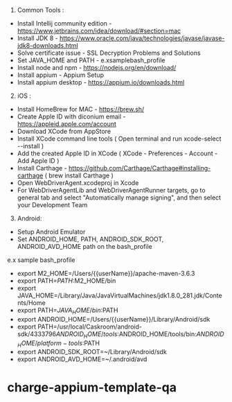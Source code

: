 1. Common Tools :

- Install Intellij community edition  - https://www.jetbrains.com/idea/download/#section=mac
- Install JDK 8 - https://www.oracle.com/java/technologies/javase/javase-jdk8-downloads.html
- Solve certificate issue - SSL Decryption Problems and Solutions
- Set JAVA_HOME and PATH - e.xsamplebash_profile
- Install node and npm - https://nodejs.org/en/download/
- Install appium - Appium Setup
- Install appium desktop - https://appium.io/downloads.html


2. iOS :

- Install HomeBrew for MAC - https://brew.sh/ 
- Create Apple ID with diconium email - https://appleid.apple.com/account
- Download XCode from AppStore
- Install XCode command line tools ( Open terminal and run xcode-select --install )
- Add the created Apple ID in XCode ( XCode - Preferences - Account - Add Apple ID )
- Install Carthage - https://github.com/Carthage/Carthage#installing-carthage ( brew install Carthage )
- Open WebDriverAgent.xcodeproj in Xcode
- For WebDriverAgentLib and WebDriverAgentRunner targets, go to general tab and select "Automatically manage signing", and then select your Development Team


3. Android:

- Setup Android Emulator
- Set ANDROID_HOME, PATH, ANDROID_SDK_ROOT, ANDROID_AVD_HOME path on the bash_profile

e.x sample bash_profile
- export M2_HOME=/Users/{{userName}}/apache-maven-3.6.3
- export PATH=$PATH:$M2_HOME/bin
- export JAVA_HOME=/Library/Java/JavaVirtualMachines/jdk1.8.0_281.jdk/Contents/Home
- export PATH=$JAVA_HOME/bin:$PATH
- export ANDROID_HOME=/Users/{{userName}}/Library/Android/sdk
- export PATH=/usr/local/Caskroom/android-sdk/4333796$ANDROID_HOME/tools:$ANDROID_HOME/tools/bin:$ANDROID_HOME/platform-tools:$PATH
- export ANDROID_SDK_ROOT=~/Library/Android/sdk
- export ANDROID_AVD_HOME=~/.android/avd
# charge-appium-template-qa
